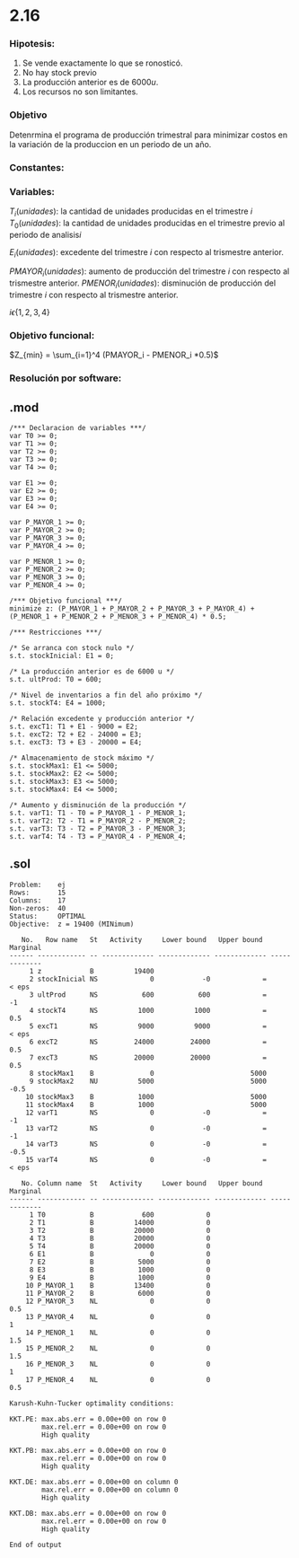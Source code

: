 # 2.16


### Hipotesis:
1. Se vende exactamente lo que se ronosticó.
2. No hay stock previo
3. La producción anterior es de $6000 u$.
4. Los recursos no son limitantes.


### Objetivo
Detenrmina el programa de producción trimestral para minimizar costos en la variación de la produccion en un periodo de un año.

### Constantes:

### Variables: 
$T_i (unidades)$: la cantidad de unidades producidas en el trimestre $i$ 
$T_0 (unidades)$: la cantidad de unidades producidas en el trimestre previo al periodo de analisis$i$ 

$E_i (unidades)$: excedente del trimestre $i$ con respecto al trismestre anterior.

$PMAYOR_i (unidades)$: aumento de producción del trimestre $i$ con respecto al trismestre anterior.
$PMENOR_i (unidades)$: disminución de producción del trimestre $i$ con respecto al trismestre anterior.

$i \epsilon \{1, 2, 3, 4\}$

### Objetivo funcional:
$Z_{min} = \sum_{i=1}^4 (PMAYOR_i - PMENOR_i *0.5)$

### Resolución por software:
## .mod
```
/*** Declaracion de variables ***/
var T0 >= 0;
var T1 >= 0;
var T2 >= 0;
var T3 >= 0;
var T4 >= 0;

var E1 >= 0;
var E2 >= 0;
var E3 >= 0;
var E4 >= 0;

var P_MAYOR_1 >= 0;
var P_MAYOR_2 >= 0;
var P_MAYOR_3 >= 0;
var P_MAYOR_4 >= 0;

var P_MENOR_1 >= 0;
var P_MENOR_2 >= 0;
var P_MENOR_3 >= 0;
var P_MENOR_4 >= 0;

/*** Objetivo funcional ***/
minimize z: (P_MAYOR_1 + P_MAYOR_2 + P_MAYOR_3 + P_MAYOR_4) + (P_MENOR_1 + P_MENOR_2 + P_MENOR_3 + P_MENOR_4) * 0.5;

/*** Restricciones ***/

/* Se arranca con stock nulo */
s.t. stockInicial: E1 = 0;

/* La producción anterior es de 6000 u */
s.t. ultProd: T0 = 600;

/* Nivel de inventarios a fin del año próximo */
s.t. stockT4: E4 = 1000;

/* Relación excedente y producción anterior */
s.t. excT1: T1 + E1 - 9000 = E2;
s.t. excT2: T2 + E2 - 24000 = E3;
s.t. excT3: T3 + E3 - 20000 = E4;

/* Almacenamiento de stock máximo */
s.t. stockMax1: E1 <= 5000;
s.t. stockMax2: E2 <= 5000;
s.t. stockMax3: E3 <= 5000;
s.t. stockMax4: E4 <= 5000;

/* Aumento y disminución de la producción */
s.t. varT1: T1 - T0 = P_MAYOR_1 - P_MENOR_1;
s.t. varT2: T2 - T1 = P_MAYOR_2 - P_MENOR_2;
s.t. varT3: T3 - T2 = P_MAYOR_3 - P_MENOR_3;
s.t. varT4: T4 - T3 = P_MAYOR_4 - P_MENOR_4;
```

## .sol

```
Problem:    ej
Rows:       15
Columns:    17
Non-zeros:  40
Status:     OPTIMAL
Objective:  z = 19400 (MINimum)

   No.   Row name   St   Activity     Lower bound   Upper bound    Marginal
------ ------------ -- ------------- ------------- ------------- -------------
     1 z            B          19400                             
     2 stockInicial NS             0            -0             =         < eps
     3 ultProd      NS           600           600             =            -1 
     4 stockT4      NS          1000          1000             =           0.5 
     5 excT1        NS          9000          9000             =         < eps
     6 excT2        NS         24000         24000             =           0.5 
     7 excT3        NS         20000         20000             =           0.5 
     8 stockMax1    B              0                        5000 
     9 stockMax2    NU          5000                        5000          -0.5 
    10 stockMax3    B           1000                        5000 
    11 stockMax4    B           1000                        5000 
    12 varT1        NS             0            -0             =            -1 
    13 varT2        NS             0            -0             =            -1 
    14 varT3        NS             0            -0             =          -0.5 
    15 varT4        NS             0            -0             =         < eps

   No. Column name  St   Activity     Lower bound   Upper bound    Marginal
------ ------------ -- ------------- ------------- ------------- -------------
     1 T0           B            600             0               
     2 T1           B          14000             0               
     3 T2           B          20000             0               
     4 T3           B          20000             0               
     5 T4           B          20000             0               
     6 E1           B              0             0               
     7 E2           B           5000             0               
     8 E3           B           1000             0               
     9 E4           B           1000             0               
    10 P_MAYOR_1    B          13400             0               
    11 P_MAYOR_2    B           6000             0               
    12 P_MAYOR_3    NL             0             0                         0.5 
    13 P_MAYOR_4    NL             0             0                           1 
    14 P_MENOR_1    NL             0             0                         1.5 
    15 P_MENOR_2    NL             0             0                         1.5 
    16 P_MENOR_3    NL             0             0                           1 
    17 P_MENOR_4    NL             0             0                         0.5 

Karush-Kuhn-Tucker optimality conditions:

KKT.PE: max.abs.err = 0.00e+00 on row 0
        max.rel.err = 0.00e+00 on row 0
        High quality

KKT.PB: max.abs.err = 0.00e+00 on row 0
        max.rel.err = 0.00e+00 on row 0
        High quality

KKT.DE: max.abs.err = 0.00e+00 on column 0
        max.rel.err = 0.00e+00 on column 0
        High quality

KKT.DB: max.abs.err = 0.00e+00 on row 0
        max.rel.err = 0.00e+00 on row 0
        High quality

End of output

```
